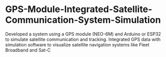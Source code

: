# GPS-Module-Integrated-Satellite-Communication-System-Simulation
Developed a system using a GPS module (NEO-6M) and Arduino or ESP32 to simulate satellite communication and tracking. Integrated GPS data with simulation software to visualize satellite navigation systems like Fleet Broadband and Sat-C
